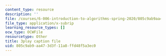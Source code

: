 ```yaml
---
content_type: resource
description: ''
file: /courses/6-006-introduction-to-algorithms-spring-2020/805c9ab9aa473d3f11a8ffd48f5a3ec0_e98MPnMHLxE.srt
file_type: application/x-subrip
learning_resource_types: []
ocw_type: OCWFile
resourcetype: Other
title: 3play caption file
uid: 805c9ab9-aa47-3d3f-11a8-ffd48f5a3ec0
---
```

